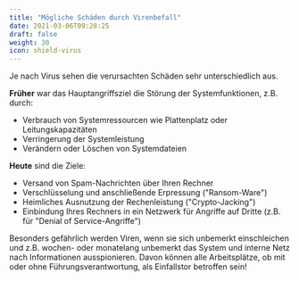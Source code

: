 ```yaml
---
title: "Mögliche Schäden durch Virenbefall"
date: 2021-03-06T09:28:25
draft: false
weight: 30
icon: shield-virus
---
```


Je nach Virus sehen die verursachten Schäden sehr unterschiedlich aus.

**Früher** war das Hauptangriffsziel die Störung der Systemfunktionen, z.B. durch:

- Verbrauch von Systemressourcen wie Plattenplatz oder Leitungskapazitäten
- Verringerung der Systemleistung
- Verändern oder Löschen von Systemdateien

**Heute** sind die Ziele:

- Versand von Spam-Nachrichten über Ihren Rechner
- Verschlüsselung und anschließende Erpressung ("Ransom-Ware")
- Heimliches Ausnutzung der Rechenleistung ("Crypto-Jacking")
- Einbindung Ihres Rechners in ein Netzwerk für Angriffe auf Dritte (z.B. für "Denial of Service-Angriffe")

Besonders gefährlich werden Viren, wenn sie sich unbemerkt einschleichen und z.B. wochen- oder monatelang unbemerkt das System und interne Netz nach Informationen ausspionieren. Davon können alle Arbeitsplätze, ob mit oder ohne Führungsverantwortung, als Einfallstor betroffen sein!
